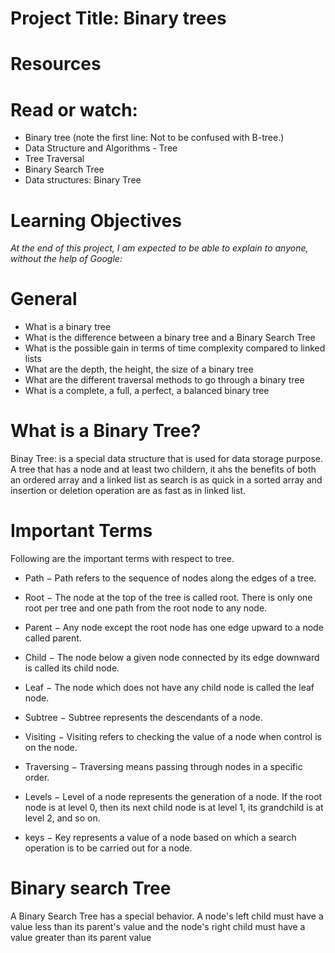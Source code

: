 # Project Title: Binary trees
# Resources
# Read or watch:

- Binary tree (note the first line: Not to be confused with B-tree.)
- Data Structure and Algorithms - Tree
- Tree Traversal
- Binary Search Tree
- Data structures: Binary Tree
# Learning Objectives
*At the end of this project, I am expected to be able to explain to anyone, without the help of Google:*

# General
- What is a binary tree
- What is the difference between a binary tree and a Binary Search Tree
- What is the possible gain in terms of time complexity compared to linked lists
- What are the depth, the height, the size of a binary tree
- What are the different traversal methods to go through a binary tree
- What is a complete, a full, a perfect, a balanced binary tree
# What is a Binary Tree?
Binay Tree: is a special data structure that is used for data storage purpose. A tree that has a node and at least two childern, it ahs the benefits of both an ordered array and a linked list as search is as quick in a sorted array and insertion or deletion operation are as fast as in linked list.

# Important Terms
Following are the important terms with respect to tree.

- Path − Path refers to the sequence of nodes along the edges of a tree.

- Root − The node at the top of the tree is called root. There is only one root per tree and one path from the root node to any node.

- Parent − Any node except the root node has one edge upward to a node called parent.

- Child − The node below a given node connected by its edge downward is called its child node.

- Leaf − The node which does not have any child node is called the leaf node.

- Subtree − Subtree represents the descendants of a node.

- Visiting − Visiting refers to checking the value of a node when control is on the node.

- Traversing − Traversing means passing through nodes in a specific order.

- Levels − Level of a node represents the generation of a node. If the root node is at level 0, then its next child node is at level 1, its grandchild is at level 2, and so on.

- keys − Key represents a value of a node based on which a search operation is to be carried out for a node.

# Binary search Tree
A Binary Search Tree has a special behavior. A node's left child must have a value less than its parent's value and the node's right child must have a value greater than its parent value
